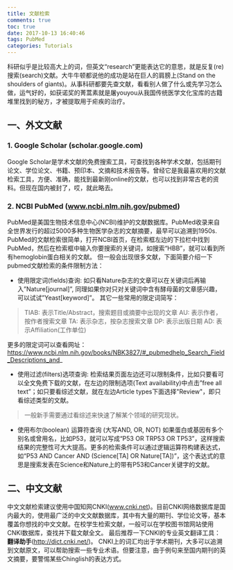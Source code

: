 ```yaml
---
title: 文献检索
comments: true
toc: true
date: 2017-10-13 16:40:46
tags: PubMed
categories: Tutorials
---
```

科研似乎是比较高大上的词，但英文“research”更能表达它的意思，就是反复(re)搜索(search)文献。大牛牛顿都说他的成功是站在巨人的肩膀上(Stand on the shoulders of giants)。从事科研都要先查文献，看看别人做了什么或先学习怎么做，运气好的，如获诺奖的菁蒿素就是屠youyou从我国传统医学文化宝库的古籍堆里找到的秘方，才被提取用于疟疾的治疗。
<!--more-->
## 一、外文文献
### 1. Google Scholar (scholar.google.com)
Google Scholar是学术文献的免费搜索工具，可查找到各种学术文献，包括期刊论文、学位论文、书籍、预印本、文摘和技术报告等。曾经它是我最喜欢用的文献检索工具，方便、准确，能找到最新刚online的文献，也可以找到非常古老的资料。但现在国内被封了，哎，就此略去。

### 2. NCBI PubMed (www.ncbi.nlm.nih.gov/pubmed)
PubMed是美国生物技术信息中心(NCBI)维护的文献数据库。PubMed收录来自全世界发行的超过5000多种生物医学杂志的文献摘要，最早可以追溯到1950s. 
PubMed的文献检索很简单，打开NCBI首页，在检索框左边的下拉栏中找到PubMed，然后在检索框中输入你要搜索的关键词，如搜索“HBB”，就可以看到所有hemoglobin蛋白相关的文献。
但一般会出现很多文献，下面简要介绍一下pubmed文献检索的条件限制方法：
* 使用限定词(fields)查询:
如只看Nature杂志的文章可以在关键词后再输入”Nature[journal]”, 同理如果你对只对关键词中含有酵母菌的文章感兴趣，可以试试”Yeast[keyword]”。
其它一些常用的限定词简写：
> TIAB: 表示Title/Abstract，搜索题目或摘要中出现的文章
AU: 表示作者，按作者搜索文章
TA: 表示杂志，按杂志搜索文章
DP: 表示出版日期
AD: 表示Affiliation(工作单位)

更多的限定词可以查看网址：https://www.ncbi.nlm.nih.gov/books/NBK3827/#_pubmedhelp_Search_Field_Descriptions_and_
* 使用过滤(filters)选项查询:
检索结果页面左边还可以限制条件，比如只要看可以全文免费下载的文献，在左边的限制选项(Text availability)中点击”free all text”；如只要看综述文献，就在左边Article types下面选择"Review"，即只看综述类型的文献。
> 一般新手需要通过看综述来快速了解某个领域的研究现状。
* 使用布尔(boolean) 运算符查询 (大写AND, OR, NOT)
如果蛋白或基因有多个别名或曾用名，比如P53，就可以写成“P53 OR TRP53 OR TP53”，这样搜索结果的完整性可大大提高。更多的检索条件可以通过逻辑运算符构建表达式，如“P53 AND Cancer AND (Science[TA] OR Nature[TA])”，这个表达式的意思是搜索发表在Science和Nature上的带有P53和Cancer关键字的文献。

## 二、中文文献
中文文献检索建议使用中国知网CNKI(www.cnki.net)。目前CNKI网络数据库是国内最大的，使用最广泛的中文文献数据库，其中有大量的期刊、学位论文等，基本覆盖你想找的中文文献。在校学生检索文献，一般可以在学校图书馆网站使用CNKI数据库，查找并下载文献全文。
最后推荐一下CNKI的专业英文翻译工具：**翻译助手**(http://dict.cnki.net/)。
CNKI上的词汇均出于学术期刊，大多可以追溯到文献原文，可以帮助搜索一些专业术语。但要注意，由于例句来至国内期刊的英文摘要，要警惕某些Chinglish的表达方式。 